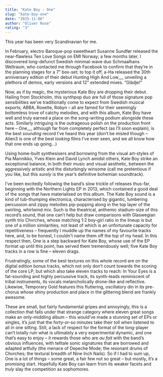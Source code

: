 ```yaml
---
title: "Kate Boy - One"
slug: "kate-boy-one"
date: "2015-11-06"
author: "Oliver Rose"
rating: "3"
---
```


This year has been very Scandinavian for me.

In February, electro Baroque-pop sweetheart Susanne Sundfør released the near-flawless Ten Love Songs on EMI Norway; a few months later, I discovered long-defunct Swedish minimal-wave duo Schmaalhans Weltraum, who contacted me through Facebook to confirm that they’re in the planning stages for a 7” box-set; to top it off, a-Ha released the 30th anniversary edition of their debut Hunting High And Low_,_ unveiling a plethora of demos, early versions and 12” extended mixes. “Glädje!”

Now, as if by magic, the mysterious Kate Boy are dropping their debut. Hailing from Stockholm, this synthpop duo are full of those signature pop sensibilities we’ve traditionally come to expect from Swedish musical exports; ABBA, Roxette, Robyn – all are famed for their seemingly bottomless trove of catchy melodies, and with this album, Kate Boy have well and truly earned a place on the song-writing podium alongside these acts. Similarly intriguing is the outrageous polish on the production front here – One_,_ although far from completely perfect (as I’ll soon explain), is the best _sounding_ record I’ve heard this year (don’t be misled though – Alien3 is one of the best _looking_ films I’ve ever seen, and we all know how that one ends up going…)

Using home-built synthesisers and borrowing from the visual art-styles of Pia Mannikko, Yves Klein and David Lynch amidst others, Kate Boy strike an exceptional balance, in both their music and visual aesthetic, between the aggressively artistic and the disturbingly winsome (call me pretentious if you like, but this _surely_ is the year’s definitive bohemian soundtrack).

I’ve been excitedly following the band’s slow trickle of releases thus-far, beginning with the Northern Lights EP in 2013, which contained a good deal of the songs that have materialised on this album. The Kate Boy sound is a kind of tub-thumping electronica, characterised by gigantic, lumbering percussion and zippy melodies pip-popping along in the top layer of the swirling, whirlwind mix. Such is the theatrical, anthemic stadium-size of this record’s sound, that one can’t help but draw comparisons with Glaswegian synth trio Chvrches, whose matching 1:2 boy-girl ratio in the lineup is but one of a million similarities, not least of which is an unfortunate capacity for repetitiveness – frequently I muddle up the names of my favourite tracks here, and, to be honest, I couldn't name them off the top of my head. In this respect then, One is a step backward for Kate Boy, whose use of the EP format up until this point, has served them tremendously well; five Kate Boy tracks in a row is fine – eleven drags.

Frustratingly, some of the best textures on this whole record are on the digital edition bonus tracks, which not only don’t count towards the scoring of the core LP, but which also take eleven tracks to reach: In Your Eyes is a fat-sounding and highly percussive track, its synth-leads reminiscent of tribal instruments, its vocals melancholically drone-like and reflective. Likewise, Temporary Gold features this fluttering, oscillatory din in its pre-chorus whose shiny production and place in the glittering blend are frankly awesome.

These are small, but fairly fundamental gripes and annoyingly, this is a collection that falls under that strange category where eleven great songs make an only-middling album – this would’ve made a stunning set of EPs or singles, it’s just that the forty-or-so minutes take their toll when listened to all in one sitting. Still, a lack of respect for the format of the long-player can’t totally ruin what is ultimately a very experimental dynamic, and one that’s easy to enjoy – it rewards those who are _au fait_ with the band’s obvious influences, with telltale sonic signatures that are borrowed and adapted artfully (the menace of Depeche Mode; the resonant drums of Chvrches; the textural breadth of Nine Inch Nails). So if I had to sum up, One is a lot of things – some great, a fair few not so great – but mostly, it’s a promising start. Hopefully Kate Boy can learn from its weaker facets and _truly_ slay the competition as sophomores.
